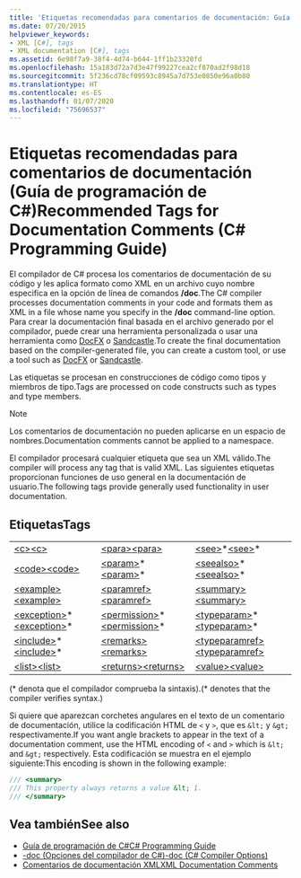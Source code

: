 ```yaml
---
title: 'Etiquetas recomendadas para comentarios de documentación: Guía de programación de C#'
ms.date: 07/20/2015
helpviewer_keywords:
- XML [C#], tags
- XML documentation [C#], tags
ms.assetid: 6e98f7a9-38f4-4d74-b644-1ff1b23320fd
ms.openlocfilehash: 15a183d72a7d3e47f99227cea2cf870ad2f98d18
ms.sourcegitcommit: 5f236cd78cf09593c8945a7d753e0850e96a0b80
ms.translationtype: HT
ms.contentlocale: es-ES
ms.lasthandoff: 01/07/2020
ms.locfileid: "75696537"
---
```

# <a name="recommended-tags-for-documentation-comments-c-programming-guide"></a><span data-ttu-id="63099-102">Etiquetas recomendadas para comentarios de documentación (Guía de programación de C#)</span><span class="sxs-lookup"><span data-stu-id="63099-102">Recommended Tags for Documentation Comments (C# Programming Guide)</span></span>
<span data-ttu-id="63099-103">El compilador de C# procesa los comentarios de documentación de su código y les aplica formato como XML en un archivo cuyo nombre especifica en la opción de línea de comandos **/doc**.</span><span class="sxs-lookup"><span data-stu-id="63099-103">The C# compiler processes documentation comments in your code and formats them as XML in a file whose name you specify in the **/doc** command-line option.</span></span> <span data-ttu-id="63099-104">Para crear la documentación final basada en el archivo generado por el compilador, puede crear una herramienta personalizada o usar una herramienta como [DocFX](https://dotnet.github.io/docfx/) o [Sandcastle](https://github.com/EWSoftware/SHFB).</span><span class="sxs-lookup"><span data-stu-id="63099-104">To create the final documentation based on the compiler-generated file, you can create a custom tool, or use a tool such as [DocFX](https://dotnet.github.io/docfx/) or [Sandcastle](https://github.com/EWSoftware/SHFB).</span></span>  
  
 <span data-ttu-id="63099-105">Las etiquetas se procesan en construcciones de código como tipos y miembros de tipo.</span><span class="sxs-lookup"><span data-stu-id="63099-105">Tags are processed on code constructs such as types and type members.</span></span>  
  
> [!NOTE]
> <span data-ttu-id="63099-106">Los comentarios de documentación no pueden aplicarse en un espacio de nombres.</span><span class="sxs-lookup"><span data-stu-id="63099-106">Documentation comments cannot be applied to a namespace.</span></span>  
  
 <span data-ttu-id="63099-107">El compilador procesará cualquier etiqueta que sea un XML válido.</span><span class="sxs-lookup"><span data-stu-id="63099-107">The compiler will process any tag that is valid XML.</span></span> <span data-ttu-id="63099-108">Las siguientes etiquetas proporcionan funciones de uso general en la documentación de usuario.</span><span class="sxs-lookup"><span data-stu-id="63099-108">The following tags provide generally used functionality in user documentation.</span></span>  
  
## <a name="tags"></a><span data-ttu-id="63099-109">Etiquetas</span><span class="sxs-lookup"><span data-stu-id="63099-109">Tags</span></span>  
  
||||  
|---|---|---|  
|[<span data-ttu-id="63099-110">\<c></span><span class="sxs-lookup"><span data-stu-id="63099-110">\<c></span></span>](./code-inline.md)|[<span data-ttu-id="63099-111">\<para></span><span class="sxs-lookup"><span data-stu-id="63099-111">\<para></span></span>](./para.md)|<span data-ttu-id="63099-112">[\<see>](./see.md)\*</span><span class="sxs-lookup"><span data-stu-id="63099-112">[\<see>](./see.md)\*</span></span>|  
|[<span data-ttu-id="63099-113">\<code></span><span class="sxs-lookup"><span data-stu-id="63099-113">\<code></span></span>](./code.md)|<span data-ttu-id="63099-114">[\<param>](./param.md)\*</span><span class="sxs-lookup"><span data-stu-id="63099-114">[\<param>](./param.md)\*</span></span>|<span data-ttu-id="63099-115">[\<seealso>](./seealso.md)\*</span><span class="sxs-lookup"><span data-stu-id="63099-115">[\<seealso>](./seealso.md)\*</span></span>|  
|[<span data-ttu-id="63099-116">\<example></span><span class="sxs-lookup"><span data-stu-id="63099-116">\<example></span></span>](./example.md)|[<span data-ttu-id="63099-117">\<paramref></span><span class="sxs-lookup"><span data-stu-id="63099-117">\<paramref></span></span>](./paramref.md)|[<span data-ttu-id="63099-118">\<summary></span><span class="sxs-lookup"><span data-stu-id="63099-118">\<summary></span></span>](./summary.md)|  
|<span data-ttu-id="63099-119">[\<exception>](./exception.md)\*</span><span class="sxs-lookup"><span data-stu-id="63099-119">[\<exception>](./exception.md)\*</span></span>|<span data-ttu-id="63099-120">[\<permission>](./permission.md)\*</span><span class="sxs-lookup"><span data-stu-id="63099-120">[\<permission>](./permission.md)\*</span></span>|<span data-ttu-id="63099-121">[\<typeparam>](./typeparam.md)\*</span><span class="sxs-lookup"><span data-stu-id="63099-121">[\<typeparam>](./typeparam.md)\*</span></span>|  
|<span data-ttu-id="63099-122">[\<include>](./include.md)\*</span><span class="sxs-lookup"><span data-stu-id="63099-122">[\<include>](./include.md)\*</span></span>|[<span data-ttu-id="63099-123">\<remarks></span><span class="sxs-lookup"><span data-stu-id="63099-123">\<remarks></span></span>](./remarks.md)|[<span data-ttu-id="63099-124">\<typeparamref></span><span class="sxs-lookup"><span data-stu-id="63099-124">\<typeparamref></span></span>](./typeparamref.md)|  
|[<span data-ttu-id="63099-125">\<list></span><span class="sxs-lookup"><span data-stu-id="63099-125">\<list></span></span>](./list.md)|[<span data-ttu-id="63099-126">\<returns></span><span class="sxs-lookup"><span data-stu-id="63099-126">\<returns></span></span>](./returns.md)|[<span data-ttu-id="63099-127">\<value></span><span class="sxs-lookup"><span data-stu-id="63099-127">\<value></span></span>](./value.md)|  
  
 <span data-ttu-id="63099-128">(\* denota que el compilador comprueba la sintaxis).</span><span class="sxs-lookup"><span data-stu-id="63099-128">(\* denotes that the compiler verifies syntax.)</span></span>  
  
 <span data-ttu-id="63099-129">Si quiere que aparezcan corchetes angulares en el texto de un comentario de documentación, utilice la codificación HTML de `<` y `>`, que es `&lt;` y `&gt;` respectivamente.</span><span class="sxs-lookup"><span data-stu-id="63099-129">If you want angle brackets to appear in the text of a documentation comment, use the HTML encoding of `<` and `>` which is `&lt;` and `&gt;` respectively.</span></span> <span data-ttu-id="63099-130">Esta codificación se muestra en el ejemplo siguiente:</span><span class="sxs-lookup"><span data-stu-id="63099-130">This encoding is shown in the following example:</span></span>
  
```csharp  
/// <summary>
/// This property always returns a value &lt; 1.
/// </summary>
```
  
## <a name="see-also"></a><span data-ttu-id="63099-131">Vea también</span><span class="sxs-lookup"><span data-stu-id="63099-131">See also</span></span>

- [<span data-ttu-id="63099-132">Guía de programación de C#</span><span class="sxs-lookup"><span data-stu-id="63099-132">C# Programming Guide</span></span>](../index.md)
- [<span data-ttu-id="63099-133">-doc (Opciones del compilador de C#)</span><span class="sxs-lookup"><span data-stu-id="63099-133">-doc (C# Compiler Options)</span></span>](../../language-reference/compiler-options/doc-compiler-option.md)
- [<span data-ttu-id="63099-134">Comentarios de documentación XML</span><span class="sxs-lookup"><span data-stu-id="63099-134">XML Documentation Comments</span></span>](./index.md)
